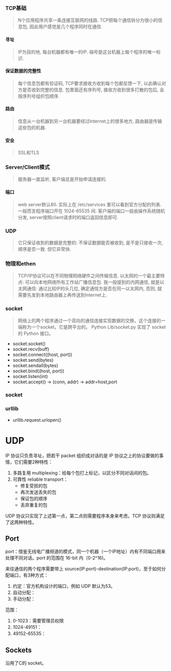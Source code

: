 ### TCP基础
> N个应用程序共享一条连接互联网的线路. TCP把每个通信拆分为很小的信息包, 因此用户感觉是几个程序同时在通信.

#### 寻址
> IP为目的地, 每台机器都有唯一的IP. 端号是这台机器上每个程序的唯一标识.

#### 保证数据的完整性
> 每个信息包都有验证码, TCP要求接收方收到每个包都反馈一下, 以此确认对方是否收到完整的信息.
> 包里面还有序列号, 接收方收到很多打散的包后, 会按序列号组织包顺序.

#### 路由
> 信息从一台机器到另一台机器要经过Internet上的很多地方, 路由器是传输这些包的机器.

#### 安全
> SSL和TLS

### Server/Client模式
> 服务器一直监听, 客户端总是开始申请连接的.

#### 端口
> web server默认80. 实际上在 /etc/services 里可以看到官方分配的列表.
> 一般而言程序端口开在 1024-65535 间.
> 客户端的端口一般由操作系统随机分发, server按照client请求时的端口返回信息即可.

### UDP
> 它只保证收到的数据是完整的: 不保证数据能否被收到, 是不是只接收一次,
> 顺序是否一致. 但它非常快.

### 物理和ethen
> TCP/IP协议可以在不同物理网络硬件之间传输信息.
> 以太网的一个最主要特点: 可以向本地网络所有工作站广播信息包.
> 我一般提到的内网通信, 就是以太网通信: 通过比较IP的头几位, 确定通信方是否在同一以太网内, 否则, 就需要先发到本地路由器上再传送到Internet上.

### socket
> 网络上的两个程序通过一个双向的通信连接实现数据的交换，这个连接的一端称为一个socket。它是跨平台的。
> Python Lib/socket.py 实现了 socket 的 Python 接口。
- socket.socket()
- socket.recv(buff)
- socket.connect((host, port))
- socket.send(bytes)
- socket.sendall(bytes)
- socket.bind((host, port))
- socket.listen(int)
- socket.accept() -> (conn, addr) -> addr=host,port

### socket

### urllib
- urllib.request.urlopen()



# UDP

IP 协议只负责寻址，把若干 packet 组织成对话的是 IP
协议之上的协议要做的事情，它们需要2种特性：
1. 多路复用 multiplexing：给每个包打上标记，以区分不同对话间的包。
2. 可靠性 reliable transport：
    - 修复受损的包
    - 再次发送丢失的包
    - 保证包的顺序
    - 丢弃重复的包

UDP 协议只实现了上述第一点，第二点则需要程序本身来考虑。TCP
协议则满足了这两种特性。

## Port

port：借鉴无线电广播频道的模式，同一个机器（一个IP地址）内有不同端口用来处理不同对话。port
的范围在 16-bit 内（0-2^16)。

来往通信的两个程序需要带上
source(IP:port)-destination(IP:port)，至于如何分配端口，有3种方式：
1. 约定：官方机构设计的端口，例如 UDP 默认为53。
2. 自动分配：
3. 手动分配：

范围：
1. 0-1023：需要管理员权限
2. 1024-49151：
3. 49152-65535：

## Sockets

沿用了C的 socket。

## 
